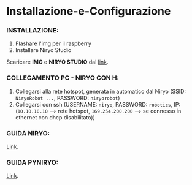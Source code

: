 # Installazione-e-Configurazione

### INSTALLAZIONE:
1) Flashare l'img per il raspberry
2) Installare Niryo Studio

Scaricare **IMG** e **NIRYO STUDIO** dal [link](https://niryo.com/download/).

### COLLEGAMENTO PC - NIRYO CON H:
1) Collegarsi alla rete hotspot, generata in automatico dal Niryo (SSID: `NiryoRobot ...`, PASSWORD: `niryorobot`)
2) Collegarsi con ssh (USERNAME: `niryo`, PASSWORD: `robotics`, IP: (`10.10.10.10` --> rete hotspot, `169.254.200.200` --> se connesso in ethernet con dhcp disabilitato))

### GUIDA NIRYO:
[Link](https://docs.niryo.com/product/ned/v3.1.1/en/source/software/niryo_studio.html).

### GUIDA PYNIRYO:
[Link](https://docs.niryo.com/dev/pyniryo/v1.0.5/en/source/examples/examples_vision.html).
